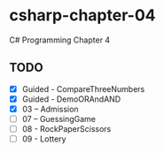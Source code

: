 # csharp-chapter-04
C# Programming Chapter 4

## TODO
- [X] Guided - CompareThreeNumbers
- [X] Guided - DemoORAndAND
- [X] 03 – Admission
- [ ] 07 – GuessingGame
- [ ] 08 - RockPaperScissors
- [ ] 09 - Lottery